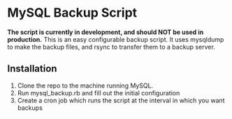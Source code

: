 # MySQL Backup Script
**The script is currently in development, and should NOT be used in production.** This is an easy configurable backup script. It uses mysqldump to make the backup files, and rsync to transfer them to a
backup server.

## Installation
1. Clone the repo to the machine running MySQL.
2. Run mysql_backup.rb and fill out the initial configuration
3. Create a cron job which runs the script at the interval in which you want backups